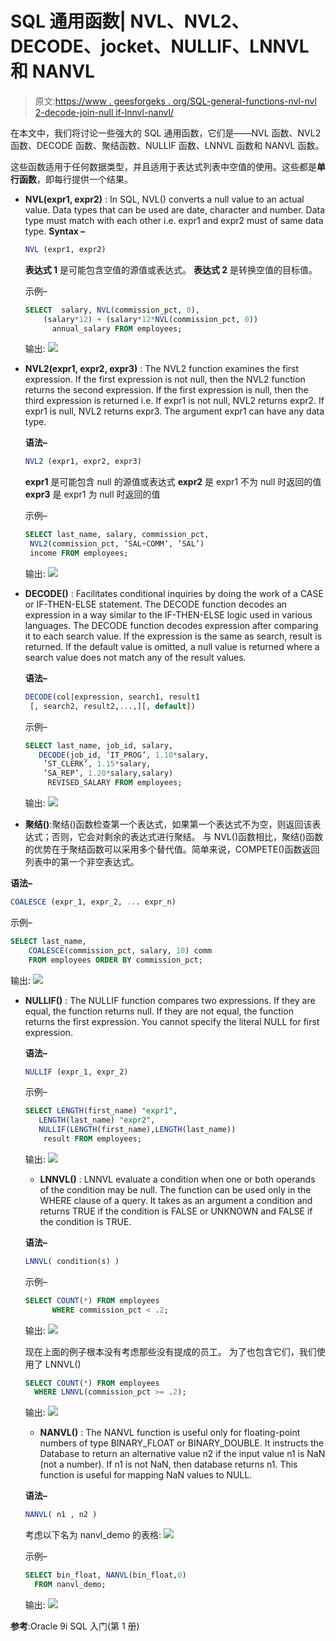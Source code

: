 # SQL 通用函数| NVL、NVL2、DECODE、jocket、NULLIF、LNNVL 和 NANVL

> 原文:[https://www . geesforgeks . org/SQL-general-functions-nvl-nvl 2-decode-join-null if-lnnvl-nanvl/](https://www.geeksforgeeks.org/sql-general-functions-nvl-nvl2-decode-coalesce-nullif-lnnvl-nanvl/)

在本文中，我们将讨论一些强大的 SQL 通用函数，它们是——NVL 函数、NVL2 函数、DECODE 函数、聚结函数、NULLIF 函数、LNNVL 函数和 NANVL 函数。

这些函数适用于任何数据类型，并且适用于表达式列表中空值的使用。这些都是**单行函数**，即每行提供一个结果。

*   **NVL(expr1, expr2)** : In SQL, NVL() converts a null value to an actual value. Data types that can be used are date, character and number. Data type must match with each other i.e. expr1 and expr2 must of same data type.
    **Syntax –**

    ```sql
    NVL (expr1, expr2)

    ```

    **表达式 1** 是可能包含空值的源值或表达式。
    **表达式 2** 是转换空值的目标值。

    示例–

    ```sql
    SELECT  salary, NVL(commission_pct, 0),
        (salary*12) + (salary*12*NVL(commission_pct, 0))
          annual_salary FROM employees;

    ```

    输出:
    ![](img/46f4a4303c8434488a15b7f469fb524d.png)

*   **NVL2(expr1, expr2, expr3)** : The NVL2 function examines the first expression. If the first expression is not null, then the NVL2 function returns the second expression. If the first expression is null, then the third expression is returned i.e. If expr1 is not null, NVL2 returns expr2\. If expr1 is null, NVL2 returns expr3\. The argument expr1 can have any data type.

    **语法–**

    ```sql
    NVL2 (expr1, expr2, expr3)

    ```

    **expr1** 是可能包含 null 的源值或表达式
    **expr2** 是 expr1 不为 null 时返回的值
    **expr3** 是 expr1 为 null 时返回的值

    示例–

    ```sql
    SELECT last_name, salary, commission_pct,
     NVL2(commission_pct, ’SAL+COMM’, ’SAL’)
     income FROM employees;

    ```

    输出:
    ![](img/7c032b5f5499d4bd9b831a44c413df89.png)

*   **DECODE()** : Facilitates conditional inquiries by doing the work of a CASE or IF-THEN-ELSE statement.
    The DECODE function decodes an expression in a way similar to the IF-THEN-ELSE logic used in various languages. The DECODE function decodes expression after comparing it to each search value. If the expression is the same as search, result is returned.
    If the default value is omitted, a null value is returned where a search value does not match any of the result values.

    **语法–**

    ```sql
    DECODE(col|expression, search1, result1 
     [, search2, result2,...,][, default])

    ```

    示例–

    ```sql
    SELECT last_name, job_id, salary,
       DECODE(job_id, ’IT_PROG’, 1.10*salary,
        ’ST_CLERK’, 1.15*salary,
        ’SA_REP’, 1.20*salary,salary) 
         REVISED_SALARY FROM employees;

    ```

    输出:
    ![](img/cb4f24aa1c6ce61a4d86a95c4e179157.png)

*   **聚结()**:聚结()函数检查第一个表达式，如果第一个表达式不为空，则返回该表达式；否则，它会对剩余的表达式进行聚结。
    与 NVL()函数相比，聚结()函数的优势在于聚结函数可以采用多个替代值。简单来说，COMPETE()函数返回列表中的第一个非空表达式。

**语法–**

```sql
COALESCE (expr_1, expr_2, ... expr_n)

```

示例–

```sql
SELECT last_name, 
    COALESCE(commission_pct, salary, 10) comm
    FROM employees ORDER BY commission_pct;

```

输出:
![](img/d11e9f2dd9951a92f8f5c8d4ce033d25.png)

*   **NULLIF()** : The NULLIF function compares two expressions. If they are equal, the function returns null. If they are not equal, the function returns the first expression. You cannot specify the literal NULL for first expression.

    **语法–**

    ```sql
    NULLIF (expr_1, expr_2)

    ```

    示例–

    ```sql
    SELECT LENGTH(first_name) "expr1",
       LENGTH(last_name) "expr2",
       NULLIF(LENGTH(first_name),LENGTH(last_name))
        result FROM employees;

    ```

    输出:
    ![](img/d4147f51aba80fa24c37db3138bba7f1.png)

    *   **LNNVL()** : LNNVL evaluate a condition when one or both operands of the condition may be null. The function can be used only in the WHERE clause of a query. It takes as an argument a condition and returns TRUE if the condition is FALSE or UNKNOWN and FALSE if the condition is TRUE.

    **语法–**

    ```sql
    LNNVL( condition(s) )

    ```

    示例–

    ```sql
    SELECT COUNT(*) FROM employees 
          WHERE commission_pct < .2; 

    ```

    输出:
    ![](img/56ae7f74993f575c8c48d38a2148af60.png)

    现在上面的例子根本没有考虑那些没有提成的员工。
    为了也包含它们，我们使用了 LNNVL()

    ```sql
    SELECT COUNT(*) FROM employees 
      WHERE LNNVL(commission_pct >= .2); 

    ```

    输出:
    ![](img/205ebe6ce88181bd1a17800bd6715a91.png)

    *   **NANVL()** : The NANVL function is useful only for floating-point numbers of type BINARY_FLOAT or BINARY_DOUBLE. It instructs the Database to return an alternative value n2 if the input value n1 is NaN (not a number). If n1 is not NaN, then database returns n1\. This function is useful for mapping NaN values to NULL.

    **语法–**

    ```sql
    NANVL( n1 , n2 )
    ```

    考虑以下名为 nanvl_demo 的表格:
    ![](img/c7614ded3a34b26dfe259e9fb30cba4a.png)

    示例–

    ```sql
    SELECT bin_float, NANVL(bin_float,0)
      FROM nanvl_demo;

    ```

    输出:
    ![](img/8a75ad7966c33178903c9ddb0c3a9ad5.png)

**参考**:Oracle 9i SQL 入门(第 1 册)